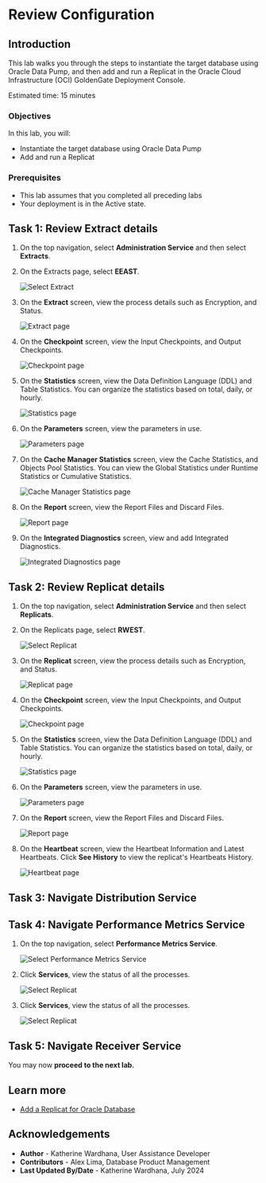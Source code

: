 # Review Configuration

## Introduction

This lab walks you through the steps to instantiate the target database using Oracle Data Pump, and then add and run a Replicat in the Oracle Cloud Infrastructure (OCI) GoldenGate Deployment Console.

Estimated time: 15 minutes

### Objectives

In this lab, you will:
* Instantiate the target database using Oracle Data Pump
* Add and run a Replicat

### Prerequisites

* This lab assumes that you completed all preceding labs
* Your deployment is in the Active state.

## Task 1: Review Extract details

1. On the top navigation, select **Administration Service** and then select **Extracts**.

2. On the Extracts page, select **EEAST**.

    ![Select Extract](./images/01-02-select-extract.png " ")

3. On the **Extract** screen, view the process details such as Encryption, and Status.

    ![Extract page](./images/01-03-extract.png " ")

4. On the **Checkpoint** screen, view the Input Checkpoints, and Output Checkpoints.

    ![Checkpoint page](./images/01-04-checkpoint.png " ")

5. On the **Statistics** screen, view the Data Definition Language (DDL) and Table Statistics. You can organize the statistics based on total, daily, or hourly.

    ![Statistics page](./images/01-05-statistics.png " ")

6. On the **Parameters** screen, view the parameters in use.

    ![Parameters page](./images/01-06-parameters.png " ")

7. On the **Cache Manager Statistics** screen, view the Cache Statistics, and Objects Pool Statistics. You can view the Global Statistics under Runtime Statistics or Cumulative Statistics.

    ![Cache Manager Statistics page](./images/01-07-cache-mngr-stats.png " ")

8. On the **Report** screen, view the Report Files and Discard Files.

    ![Report page](./images/01-08-report.png " ")

9. On the **Integrated Diagnostics** screen, view and add Integrated Diagnostics.

    ![Integrated Diagnostics page](./images/01-09-int-diagnostics.png " ")

## Task 2: Review Replicat details

1. On the top navigation, select **Administration Service** and then select **Replicats**.

2. On the Replicats page, select **RWEST**.

    ![Select Replicat](./images/02-02-select-rep.png " ")

3. On the **Replicat** screen, view the process details such as Encryption, and Status.

    ![Replicat page](./images/02-03-rep.png " ")

4. On the **Checkpoint** screen, view the Input Checkpoints, and Output Checkpoints.

    ![Checkpoint page](./images/02-04-checkpoint.png " ")

5. On the **Statistics** screen, view the Data Definition Language (DDL) and Table Statistics. You can organize the statistics based on total, daily, or hourly.

    ![Statistics page](./images/02-05-statistics.png " ")

6. On the **Parameters** screen, view the parameters in use.

    ![Parameters page](./images/02-06-parameters.png " ")

7. On the **Report** screen, view the Report Files and Discard Files.

    ![Report page](./images/02-07-report.png " ")

8. On the **Heartbeat** screen, view the Heartbeat Information and Latest Heartbeats. Click **See History** to view the replicat's Heartbeats History.

    ![Heartbeat page](./images/02-08-heartbeat.png " ")

## Task 3: Navigate Distribution Service

## Task 4: Navigate Performance Metrics Service

1. On the top navigation, select **Performance Metrics Service**.

    ![Select Performance Metrics Service](./images/04-01-perf-met-serv.png " ")

2. Click **Services**, view the status of all the processes.

    ![Select Replicat](./images/04-02-services.png " ")

3. Click **Services**, view the status of all the processes.

    ![Select Replicat](./images/04-02-services.png " ")

## Task 5: Navigate Receiver Service

You may now **proceed to the next lab.**

## Learn more

* [Add a Replicat for Oracle Database](https://docs.oracle.com/en/cloud/paas/goldengate-service/cress/index.html)

## Acknowledgements
* **Author** - Katherine Wardhana, User Assistance Developer
* **Contributors** -  Alex Lima, Database Product Management
* **Last Updated By/Date** - Katherine Wardhana, July 2024